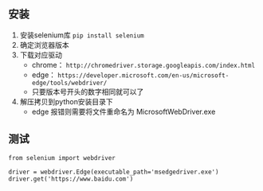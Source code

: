 ## 安装
1. 安装selenium库 `pip install selenium`
2. 确定浏览器版本
3. 下载对应驱动 
    - chrome： `http://chromedriver.storage.googleapis.com/index.html`
    - edge： `https://developer.microsoft.com/en-us/microsoft-edge/tools/webdriver/`
    - 只要版本号开头的数字相同就可以了
4. 解压拷贝到python安装目录下
    - edge 报错则需要将文件重命名为 MicrosoftWebDriver.exe

## 测试
```
from selenium import webdriver

driver = webdriver.Edge(executable_path='msedgedriver.exe')
driver.get('https://www.baidu.com')
```